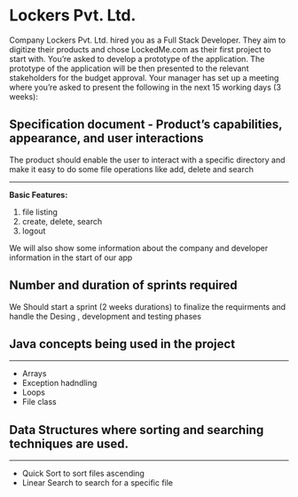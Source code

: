 # Lockers Pvt. Ltd.

Company Lockers Pvt. Ltd. hired you as a Full Stack Developer. They aim to digitize their products and chose LockedMe.com as their first project to start with. You’re asked to develop a prototype of the application. The prototype of the application will be then presented to the relevant stakeholders for the budget approval. Your manager has set up a meeting where you’re asked to present the following in the next 15 working days (3 weeks): 

## Specification document - Product’s capabilities, appearance, and user interactions

The product should enable the user to interact with a specific directory and make it easy to do some file operations like add, delete and search

***
**Basic Features:**
1. file listing
2. create, delete, search
3. logout

We will also show some information about the company and developer information in the start of our app

## Number and duration of sprints required 

We Should start a sprint (2 weeks durations) to finalize the requirments and handle the Desing , development and testing phases

## Java concepts being used in the project 

***
* Arrays
* Exception hadndling
* Loops
* File class 

## Data Structures where sorting and searching techniques are used. 

***
* Quick Sort to sort files ascending 
* Linear Search to search for a specific file

